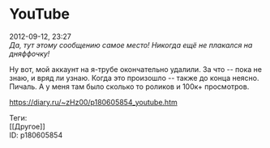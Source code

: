 YouTube
========

   
 2012-09-12, 23:27   
   *Да, тут этому сообщению самое место! Никогда ещё не плакался на дняффочку!*    
   
 Ну вот, мой аккаунт на я-трубе окончательно удалили. За что -- пока не знаю, и вряд ли узнаю. Когда это произошло -- также до конца неясно. Пичаль. А у меня там было сколько то роликов и 100к+ просмотров.   
    
 <https://diary.ru/~zHz00/p180605854_youtube.htm>   
   
 Теги:   
 [[Другое]]   
 ID: p180605854